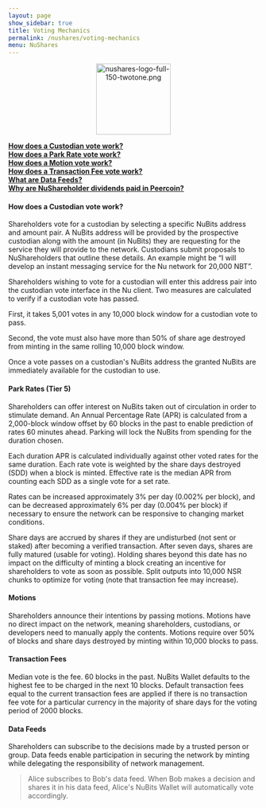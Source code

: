 ```yaml
---
layout: page
show_sidebar: true
title: Voting Mechanics
permalink: /nushares/voting-mechanics
menu: NuShares
---
```

<center><img src="{{ site.url }}{{ site.baseurl }}/assets/nushares-logo-full-150-twotone.png" width="150" height="143" alt="nushares-logo-full-150-twotone.png" /></center>

[**How does a Custodian vote work?**](#how-does-a-custodian-vote-work)  
[**How does a Park Rate vote work?**](#how-does-a-park-rate-vote-work)  
[**How does a Motion vote work?**](#how-does-a-motion-vote-work)  
[**How does a Transaction Fee vote work?**](#how-does-a-transaction-fee-vote-work)  
[**What are Data Feeds?**](#what-are-data-feeds)  
[**Why are NuShareholder dividends paid in Peercoin?**](#why-are-nushareholder-dividends-paid-in-peercoin)  

#### How does a Custodian vote work?

Shareholders vote for a custodian by selecting a specific NuBits address and amount pair. A NuBits address will be provided by the prospective custodian along with the amount (in NuBits) they are requesting for the service they will provide to the network. Custodians submit proposals to NuShareholders that outline these details. An example might be “I will develop an instant messaging service for the Nu network for 20,000 NBT”.

Shareholders wishing to vote for a custodian will enter this address pair into the custodian vote interface in the Nu client. Two measures are calculated to verify if a custodian vote has passed.

First, it takes 5,001 votes in any 10,000 block window for a custodian vote to pass.

Second, the vote must also have more than 50% of share age destroyed from minting in the same rolling 10,000 block window.

Once a vote passes on a custodian's NuBits address the granted NuBits are immediately available for the custodian to use.


#### Park Rates (Tier 5)

Shareholders can offer interest on NuBits taken out of circulation in order to stimulate demand. An Annual Percentage Rate (APR) is calculated from a 2,000-block window offset by 60 blocks in the past to enable prediction of rates 60 minutes ahead. Parking will lock the NuBits from spending for the duration chosen.

Each duration APR is calculated individually against other voted rates for the same duration. Each rate vote is weighted by the share days destroyed (SDD) when a block is minted. Effective rate is the median APR from counting each SDD as a single vote for a set rate.

Rates can be increased approximately 3% per day (0.002% per block), and can be decreased approximately 6% per day (0.004% per block) if necessary to ensure the network can be responsive to changing market conditions.

Share days are accrued by shares if they are undisturbed (not sent or staked) after becoming a verified transaction. After seven days, shares are fully matured (usable for voting). Holding shares beyond this date has no impact on the difficulty of minting a block creating an incentive for shareholders to vote as soon as possible. Split outputs into 10,000 NSR chunks to optimize for voting (note that transaction fee may increase).

#### Motions

Shareholders announce their intentions by passing motions. Motions have no direct impact on the network, meaning shareholders, custodians, or developers need to manually apply the contents. Motions require over 50% of blocks and share days destroyed by minting within 10,000 blocks to pass.

#### Transaction Fees

Median vote is the fee. 60 blocks in the past. NuBits Wallet defaults to the highest fee to be charged in the next 10 blocks. Default transaction fees equal to the current transaction fees are applied if there is no transaction fee vote for a particular currency in the majority of share days for the voting period of 2000 blocks.

#### Data Feeds

Shareholders can subscribe to the decisions made by a trusted person or group. Data feeds enable participation in securing the network by minting while delegating the responsibility of network management.

> Alice subscribes to Bob's data feed. When Bob makes a decision and shares it in his data feed, Alice's NuBits Wallet will automatically vote accordingly.

